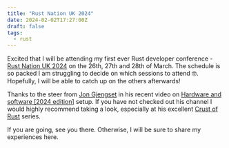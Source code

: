 ```yaml
---
title: "Rust Nation UK 2024"
date: 2024-02-02T17:27:00Z
draft: false
tags:
  - rust
---
```

Excited that I will be attending my first ever Rust developer conference - [Rust Nation UK 2024](https://www.rustnationuk.com/) on the 26th, 27th and 28th of March. The schedule is so packed I am struggling to decide on which sessions to attend 🤓. Hopefully, I will be able to catch up on the others afterwards!

Thanks to the steer from [Jon Gjengset](https://thesquareplanet.com/) in his recent video on [Hardware and software [2024 edition]](https://www.youtube.com/watch?v=xmqpzpzdjI8) setup. If you have not checked out his channel I would highly recommend taking a look, especially at his excellent [Crust of Rust](https://youtube.com/playlist?list=PLqbS7AVVErFiWDOAVrPt7aYmnuuOLYvOa&si=GNTUN3FsO1JMbNnJ) series.

If you are going, see you there. Otherwise, I will be sure to share my experiences here.
